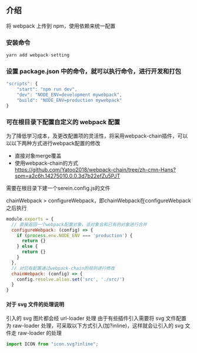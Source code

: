 ## 介绍

将 webpack 上传到 npm，使用依赖来统一配置

### 安装命令

```js
yarn add webpack-setting
```

### 设置 package.json 中的命令，就可以执行命令，进行开发和打包

```js
"scripts": {
    "start": "npm run dev",
    "dev": "NODE_ENV=development mywebpack",
    "build": "NODE_ENV=production mywebpack"
}
```

### 可在根目录下配置自定义的 webpack 配置

为了降低学习成本，及更改配置项的灵活性，将采用webpack-chain插件，可以以以下两种方式进行webpack配置的修改

- 直接对象merge覆盖
- 使用webpack-chain的方式  
<https://github.com/Yatoo2018/webpack-chain/tree/zh-cmn-Hans?spm=a2c6h.14275010.0.0.3d7b22efZu5PJT>

需要在根目录下建一个serein.config.js的文件

chainWebpack > configureWebpack，即chainWebpack在configureWebpack之后执行

```js
module.exports = {
  // 直接返回一个webpack配置对象，该对象会和已有的对象进行合并
  configureWebpack: (config) => {
    if (process.env.NODE_ENV === 'production') {
      return {}
    } else {
      return {}
    }
  },
  // 对已有配置通过webpack-chain的规则进行修改
  chainWebpack: (config) => {
    config.resolve.alias.set('src', './src/')
  }
}
```

#### 对于 svg 文件的处理说明

引入的 svg 图片都会经 url-loader 处理
由于有些插件引入需要将 svg 文件配置为 raw-loader 处理，可采取以下方式引入(加?inline)，这样就会让引入的 svg 文件走 raw-loader 的处理

```js
import ICON from "icon.svg?inline";
```
